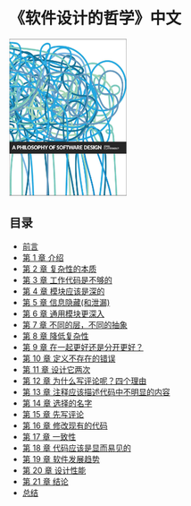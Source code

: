 # 《软件设计的哲学》中文

<div style="margin: 0 auto;">
  <img src="./cover.jpeg" width="210px" height="280px" />
</div>

## 目录

- [前言](preface.md)
- [第 1 章 介绍](ch1.md)
- [第 2 章 复杂性的本质](ch2.md)
- [第 3 章 工作代码是不够的](ch3.md)
- [第 4 章 模块应该是深的](ch4.md)
- [第 5 章 信息隐藏(和泄漏)](ch5.md)
- [第 6 章 通用模块更深入](ch6.md)
- [第 7 章 不同的层，不同的抽象](ch7.md)
- [第 8 章 降低复杂性](ch8.md)
- [第 9 章 在一起更好还是分开更好？](ch9.md)
- [第 10 章 定义不存在的错误](ch10.md)
- [第 11 章 设计它两次](ch11.md)
- [第 12 章 为什么写评论呢？四个理由](ch12.md)
- [第 13 章 注释应该描述代码中不明显的内容](ch13.md)
- [第 14 章 选择的名字](ch14.md)
- [第 15 章 先写评论](ch15.md)
- [第 16 章 修改现有的代码](ch16.md)
- [第 17 章 一致性](ch17.md)
- [第 18 章 代码应该是显而易见的](ch18.md)
- [第 19 章 软件发展趋势](ch19.md)
- [第 20 章 设计性能](ch20.md)
- [第 21 章 结论](ch21.md)
- [总结](summary.md)